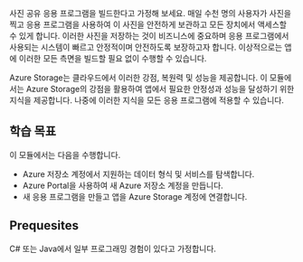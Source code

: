 사진 공유 응용 프로그램을 빌드한다고 가정해 보세요. 매일 수천 명의 사용자가 사진을 찍고 응용 프로그램을 사용하여 이 사진을 안전하게 보관하고 모든 장치에서 액세스할 수 있게 합니다. 이러한 사진을 저장하는 것이 비즈니스에 중요하며 응용 프로그램에서 사용되는 시스템이 빠르고 안정적이며 안전하도록 보장하고자 합니다. 이상적으로는 앱에 이러한 모든 측면을 빌드할 필요 없이 수행할 수 있습니다.

Azure Storage는 클라우드에서 이러한 강점, 복원력 및 성능을 제공합니다. 이 모듈에서는 Azure Storage의 강점을 활용하여 앱에서 필요한 안정성과 성능을 달성하기 위한 지식을 제공합니다. 나중에 이러한 지식을 모든 응용 프로그램에 적용할 수 있습니다.

## <a name="learning-objectives"></a>학습 목표

이 모듈에서는 다음을 수행합니다.

- Azure 저장소 계정에서 지원하는 데이터 형식 및 서비스를 탐색합니다.
- Azure Portal을 사용하여 새 Azure 저장소 계정을 만듭니다.
- 새 응용 프로그램을 만들고 앱을 Azure Storage 계정에 연결합니다.
 
## <a name="prequesites"></a>Prequesites
 
C# 또는 Java에서 일부 프로그래밍 경험이 있다고 가정합니다.